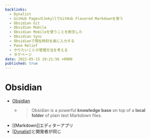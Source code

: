 ```yaml
---
backlinks:
  - Dynalist
  - GitHub PagesのJekyllでGitHub Flavored Markdownを使う
  - Obsidian Git
  - Obsidian Mobile
  - Obsidian Mobileを使うことを断念した
  - Obsidian Sync
  - Obsidianで現在時刻を楽に入力する
  - Pane Relief
  - やりたいことの管理方法を考える
  - タグページ
date: 2022-05-15 19:21:56 +0900
published: true
---
```


# Obsidian

- [Obsidian](https://obsidian.md/)
  - > Obsidian is a powerful **knowledge base** on top of a **local folder** of plain text Markdown files.
- [[Markdown]]エディターアプリ
- [[Dynalist]]と開発者が同じ

[//begin]: # "Autogenerated link references for markdown compatibility"
[Dynalist]: Dynalist "Dynalist"
[//end]: # "Autogenerated link references"